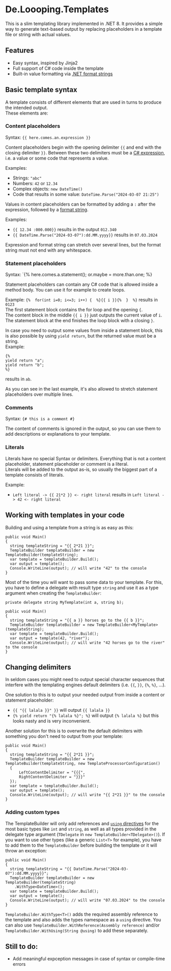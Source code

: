 # De.Loooping.Templates

This is a slim templating library implemented in .NET 8. It provides a simple way to generate text-based output by replacing placeholders in a template file or string with actual values.


## Features
- Easy syntax, inspired by Jinja2
- Full support of C# code inside the template
- Built-in value formatting via [.NET format strings](https://learn.microsoft.com/en-us/dotnet/standard/base-types/formatting-types)


## Basic template syntax

A template consists of different elements that are used in turns to produce the intended output.  
These elements are:


### Content placeholders
Syntax: `{{ here.comes.an.expression }}`

Content placeholders begin with the opening delimiter `{{` and end with the closing delimiter `}}`. Between these two delimiters must be a [C# expression](https://learn.microsoft.com/de-de/dotnet/csharp/language-reference/language-specification/expressions), i.e. a value or some code that represents a value.

Examples:
- Strings: `"abc"`
- Numbers: `42` or `12.34`
- Complex objects: `new DateTime()`
- Code that results in some value: `DateTime.Parse("2024-03-07 21:25")`

Values in content placeholders can be formatted by adding a `:` after the expression, followed by a [format string](https://learn.microsoft.com/en-us/dotnet/standard/base-types/formatting-types).

Examples:
- `{{ 12.34 :000.000}}` results in the output `012.340`
- `{{ DateTime.Parse("2024-03-07"):dd.MM.yyyy}}` results in `07.03.2024`

Expression and format string can stretch over several lines, but the format string must not end with any whitespace.


### Statement placeholders
Syntax: `{% here.comes.a.statement(); or.maybe = more.than.one; %}

Statement placeholders can contain any C# code that is allowed inside a method body. You can use it for example to create loops.

Example:
`{%  for(int i=0; i<=3; i++) {  %}{{ i }}{%  }  %}` results in `0123`  
The first statement block contains the for loop and the opening `{`.  
The content block in the middle `{{ i }}` just outputs the current value of `i`.
The statement block at the end finishes the loop block with a closing `}`.

In case you need to output some values from inside a statement block, this is also possible by using `yield return`, but the returned value must be a string.  
Example:
```
{%
yield return "a";
yield return "b";
%}
```  
results in `ab`.

As you can see in the last example, it's also allowed to stretch statement placeholders over multiple lines.


### Comments
Syntax: `{# this is a comment #}`

The content of comments is ignored in the output, so you can use them to add descriptions or explanations to your template.


### Literals

Literals have no special Syntax or delimiters. Everything that is not a content placeholder, statement placeholder or comment is a literal.  
Literals will be added to the output as-is, so usually the biggest part of a template consists of literals.

Example:
- `Left literal -> {{ 21*2 }} <- right literal` results in `Left literal -> 42 <- right literal`


## Working with templates in your code

Building and using a template from a string is as easy as this:  
```
public void Main()
{
  string templateString = "{{ 2*21 }}";
  TemplateBuilder templateBuilder = new TemplateBuilder(templateString);
  var template = templateBuilder.Build();
  var output = template();
  Console.WriteLine(output); // will write "42" to the console
}
```

Most of the time you will want to pass some data to your template. For this, you have to define a delegate with result type `string` and use it as a type argument when creating the `TemplateBuilder`:  
```
private delegate string MyTemplate(int a, string b);

public void Main()
{
  string templateString = "{{ a }} horses go to the {{ b }}";
  TemplateBuilder templateBuilder = new TemplateBuilder<MyTemplate>(templateString);
  var template = templateBuilder.Build();
  var output = template(42, "river");
  Console.WriteLine(output); // will write "42 horses go to the river" to the console
}
```

## Changing delimiters

In seldom cases you might need to output special character sequences that interfere with the templating engines default delimiters (i.e. `{{`, `}}`, `{%`, `%}`, ...).

One solution to this is to output your needed output from inside a content or statement placeholder:
- `{{ "{{ lalala }}" }}` will output `{{ lalala }}`
- `{% yield return "{% lalala %}"; %}` will output `{% lalala %}`
but this looks nasty and is very inconvenient.

Another solution for this is to overwrite the default delimiters with something you don't need to output from your template:
```
public void Main()
{
  string templateString = "{{ 2*21 }}";
  TemplateBuilder templateBuilder = new TemplateBuilder(templateString, new TemplateProcessorConfiguration()
  {
      LeftContentDelimiter = "{{{",
      RightContentDelimiter = "}}}"
  });
  var template = templateBuilder.Build();
  var output = template();
  Console.WriteLine(output); // will write "{{ 2*21 }}" to the console
}
```

### Adding custom types

The TemplateBuilder will only add references and [`using` directives](https://learn.microsoft.com/en-us/dotnet/csharp/language-reference/keywords/using-directive) for the most basic types like `int` and `string`, as well as all types provided in the delegate type argument (`TDelegate` in `new TemplateBuilder<TDelegate>()`). If you want to use other types (like a generic `List<T>` for example), you have to add them to the `TemplateBuilder` before building the template or it will throw an exception:  
```
public void Main()
{
  string templateString = "{{ DateTime.Parse("2024-03-07"):dd.MM.yyyy}}";
  TemplateBuilder templateBuilder = new TemplateBuilder(templateString)
    .WithType<DateTime>();
  var template = templateBuilder.Build();
  var output = template();
  Console.WriteLine(output); // will write "07.03.2024" to the console
}
```

`TemplateBuilder.WithType<T>()` adds the required assembly reference to the template and also adds the types namespace as a `using` directive.
You can also use `TemplateBuilder.WithReference(Assembly reference)` and/or `TemplateBuilder.WithUsing(String @using)` to add these separately.


## Still to do:
- Add meaningful expception messages in case of syntax or compile-time errors